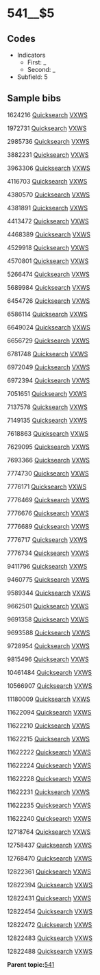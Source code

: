 # 541\_\_$5

## Codes

-   Indicators
    -   First: \_
    -   Second: \_
-   Subfield: 5

## Sample bibs

1624216 [Quicksearch](https://search.library.yale.edu/catalog/1624216) [VXWS](http://prodorbis.library.yale.edu:7014/vxws/GetHoldingsService?bibId=1624216)

1972731 [Quicksearch](https://search.library.yale.edu/catalog/1972731) [VXWS](http://prodorbis.library.yale.edu:7014/vxws/GetHoldingsService?bibId=1972731)

2985736 [Quicksearch](https://search.library.yale.edu/catalog/2985736) [VXWS](http://prodorbis.library.yale.edu:7014/vxws/GetHoldingsService?bibId=2985736)

3882231 [Quicksearch](https://search.library.yale.edu/catalog/3882231) [VXWS](http://prodorbis.library.yale.edu:7014/vxws/GetHoldingsService?bibId=3882231)

3963306 [Quicksearch](https://search.library.yale.edu/catalog/3963306) [VXWS](http://prodorbis.library.yale.edu:7014/vxws/GetHoldingsService?bibId=3963306)

4116703 [Quicksearch](https://search.library.yale.edu/catalog/4116703) [VXWS](http://prodorbis.library.yale.edu:7014/vxws/GetHoldingsService?bibId=4116703)

4380570 [Quicksearch](https://search.library.yale.edu/catalog/4380570) [VXWS](http://prodorbis.library.yale.edu:7014/vxws/GetHoldingsService?bibId=4380570)

4381891 [Quicksearch](https://search.library.yale.edu/catalog/4381891) [VXWS](http://prodorbis.library.yale.edu:7014/vxws/GetHoldingsService?bibId=4381891)

4413472 [Quicksearch](https://search.library.yale.edu/catalog/4413472) [VXWS](http://prodorbis.library.yale.edu:7014/vxws/GetHoldingsService?bibId=4413472)

4468389 [Quicksearch](https://search.library.yale.edu/catalog/4468389) [VXWS](http://prodorbis.library.yale.edu:7014/vxws/GetHoldingsService?bibId=4468389)

4529918 [Quicksearch](https://search.library.yale.edu/catalog/4529918) [VXWS](http://prodorbis.library.yale.edu:7014/vxws/GetHoldingsService?bibId=4529918)

4570801 [Quicksearch](https://search.library.yale.edu/catalog/4570801) [VXWS](http://prodorbis.library.yale.edu:7014/vxws/GetHoldingsService?bibId=4570801)

5266474 [Quicksearch](https://search.library.yale.edu/catalog/5266474) [VXWS](http://prodorbis.library.yale.edu:7014/vxws/GetHoldingsService?bibId=5266474)

5689984 [Quicksearch](https://search.library.yale.edu/catalog/5689984) [VXWS](http://prodorbis.library.yale.edu:7014/vxws/GetHoldingsService?bibId=5689984)

6454726 [Quicksearch](https://search.library.yale.edu/catalog/6454726) [VXWS](http://prodorbis.library.yale.edu:7014/vxws/GetHoldingsService?bibId=6454726)

6586114 [Quicksearch](https://search.library.yale.edu/catalog/6586114) [VXWS](http://prodorbis.library.yale.edu:7014/vxws/GetHoldingsService?bibId=6586114)

6649024 [Quicksearch](https://search.library.yale.edu/catalog/6649024) [VXWS](http://prodorbis.library.yale.edu:7014/vxws/GetHoldingsService?bibId=6649024)

6656729 [Quicksearch](https://search.library.yale.edu/catalog/6656729) [VXWS](http://prodorbis.library.yale.edu:7014/vxws/GetHoldingsService?bibId=6656729)

6781748 [Quicksearch](https://search.library.yale.edu/catalog/6781748) [VXWS](http://prodorbis.library.yale.edu:7014/vxws/GetHoldingsService?bibId=6781748)

6972049 [Quicksearch](https://search.library.yale.edu/catalog/6972049) [VXWS](http://prodorbis.library.yale.edu:7014/vxws/GetHoldingsService?bibId=6972049)

6972394 [Quicksearch](https://search.library.yale.edu/catalog/6972394) [VXWS](http://prodorbis.library.yale.edu:7014/vxws/GetHoldingsService?bibId=6972394)

7051651 [Quicksearch](https://search.library.yale.edu/catalog/7051651) [VXWS](http://prodorbis.library.yale.edu:7014/vxws/GetHoldingsService?bibId=7051651)

7137578 [Quicksearch](https://search.library.yale.edu/catalog/7137578) [VXWS](http://prodorbis.library.yale.edu:7014/vxws/GetHoldingsService?bibId=7137578)

7149135 [Quicksearch](https://search.library.yale.edu/catalog/7149135) [VXWS](http://prodorbis.library.yale.edu:7014/vxws/GetHoldingsService?bibId=7149135)

7618863 [Quicksearch](https://search.library.yale.edu/catalog/7618863) [VXWS](http://prodorbis.library.yale.edu:7014/vxws/GetHoldingsService?bibId=7618863)

7629095 [Quicksearch](https://search.library.yale.edu/catalog/7629095) [VXWS](http://prodorbis.library.yale.edu:7014/vxws/GetHoldingsService?bibId=7629095)

7693366 [Quicksearch](https://search.library.yale.edu/catalog/7693366) [VXWS](http://prodorbis.library.yale.edu:7014/vxws/GetHoldingsService?bibId=7693366)

7774730 [Quicksearch](https://search.library.yale.edu/catalog/7774730) [VXWS](http://prodorbis.library.yale.edu:7014/vxws/GetHoldingsService?bibId=7774730)

7776171 [Quicksearch](https://search.library.yale.edu/catalog/7776171) [VXWS](http://prodorbis.library.yale.edu:7014/vxws/GetHoldingsService?bibId=7776171)

7776469 [Quicksearch](https://search.library.yale.edu/catalog/7776469) [VXWS](http://prodorbis.library.yale.edu:7014/vxws/GetHoldingsService?bibId=7776469)

7776676 [Quicksearch](https://search.library.yale.edu/catalog/7776676) [VXWS](http://prodorbis.library.yale.edu:7014/vxws/GetHoldingsService?bibId=7776676)

7776689 [Quicksearch](https://search.library.yale.edu/catalog/7776689) [VXWS](http://prodorbis.library.yale.edu:7014/vxws/GetHoldingsService?bibId=7776689)

7776717 [Quicksearch](https://search.library.yale.edu/catalog/7776717) [VXWS](http://prodorbis.library.yale.edu:7014/vxws/GetHoldingsService?bibId=7776717)

7776734 [Quicksearch](https://search.library.yale.edu/catalog/7776734) [VXWS](http://prodorbis.library.yale.edu:7014/vxws/GetHoldingsService?bibId=7776734)

9411796 [Quicksearch](https://search.library.yale.edu/catalog/9411796) [VXWS](http://prodorbis.library.yale.edu:7014/vxws/GetHoldingsService?bibId=9411796)

9460775 [Quicksearch](https://search.library.yale.edu/catalog/9460775) [VXWS](http://prodorbis.library.yale.edu:7014/vxws/GetHoldingsService?bibId=9460775)

9589344 [Quicksearch](https://search.library.yale.edu/catalog/9589344) [VXWS](http://prodorbis.library.yale.edu:7014/vxws/GetHoldingsService?bibId=9589344)

9662501 [Quicksearch](https://search.library.yale.edu/catalog/9662501) [VXWS](http://prodorbis.library.yale.edu:7014/vxws/GetHoldingsService?bibId=9662501)

9691358 [Quicksearch](https://search.library.yale.edu/catalog/9691358) [VXWS](http://prodorbis.library.yale.edu:7014/vxws/GetHoldingsService?bibId=9691358)

9693588 [Quicksearch](https://search.library.yale.edu/catalog/9693588) [VXWS](http://prodorbis.library.yale.edu:7014/vxws/GetHoldingsService?bibId=9693588)

9728954 [Quicksearch](https://search.library.yale.edu/catalog/9728954) [VXWS](http://prodorbis.library.yale.edu:7014/vxws/GetHoldingsService?bibId=9728954)

9815496 [Quicksearch](https://search.library.yale.edu/catalog/9815496) [VXWS](http://prodorbis.library.yale.edu:7014/vxws/GetHoldingsService?bibId=9815496)

10461484 [Quicksearch](https://search.library.yale.edu/catalog/10461484) [VXWS](http://prodorbis.library.yale.edu:7014/vxws/GetHoldingsService?bibId=10461484)

10566907 [Quicksearch](https://search.library.yale.edu/catalog/10566907) [VXWS](http://prodorbis.library.yale.edu:7014/vxws/GetHoldingsService?bibId=10566907)

11180009 [Quicksearch](https://search.library.yale.edu/catalog/11180009) [VXWS](http://prodorbis.library.yale.edu:7014/vxws/GetHoldingsService?bibId=11180009)

11622094 [Quicksearch](https://search.library.yale.edu/catalog/11622094) [VXWS](http://prodorbis.library.yale.edu:7014/vxws/GetHoldingsService?bibId=11622094)

11622210 [Quicksearch](https://search.library.yale.edu/catalog/11622210) [VXWS](http://prodorbis.library.yale.edu:7014/vxws/GetHoldingsService?bibId=11622210)

11622215 [Quicksearch](https://search.library.yale.edu/catalog/11622215) [VXWS](http://prodorbis.library.yale.edu:7014/vxws/GetHoldingsService?bibId=11622215)

11622222 [Quicksearch](https://search.library.yale.edu/catalog/11622222) [VXWS](http://prodorbis.library.yale.edu:7014/vxws/GetHoldingsService?bibId=11622222)

11622224 [Quicksearch](https://search.library.yale.edu/catalog/11622224) [VXWS](http://prodorbis.library.yale.edu:7014/vxws/GetHoldingsService?bibId=11622224)

11622228 [Quicksearch](https://search.library.yale.edu/catalog/11622228) [VXWS](http://prodorbis.library.yale.edu:7014/vxws/GetHoldingsService?bibId=11622228)

11622231 [Quicksearch](https://search.library.yale.edu/catalog/11622231) [VXWS](http://prodorbis.library.yale.edu:7014/vxws/GetHoldingsService?bibId=11622231)

11622235 [Quicksearch](https://search.library.yale.edu/catalog/11622235) [VXWS](http://prodorbis.library.yale.edu:7014/vxws/GetHoldingsService?bibId=11622235)

11622240 [Quicksearch](https://search.library.yale.edu/catalog/11622240) [VXWS](http://prodorbis.library.yale.edu:7014/vxws/GetHoldingsService?bibId=11622240)

12718764 [Quicksearch](https://search.library.yale.edu/catalog/12718764) [VXWS](http://prodorbis.library.yale.edu:7014/vxws/GetHoldingsService?bibId=12718764)

12758437 [Quicksearch](https://search.library.yale.edu/catalog/12758437) [VXWS](http://prodorbis.library.yale.edu:7014/vxws/GetHoldingsService?bibId=12758437)

12768470 [Quicksearch](https://search.library.yale.edu/catalog/12768470) [VXWS](http://prodorbis.library.yale.edu:7014/vxws/GetHoldingsService?bibId=12768470)

12822361 [Quicksearch](https://search.library.yale.edu/catalog/12822361) [VXWS](http://prodorbis.library.yale.edu:7014/vxws/GetHoldingsService?bibId=12822361)

12822394 [Quicksearch](https://search.library.yale.edu/catalog/12822394) [VXWS](http://prodorbis.library.yale.edu:7014/vxws/GetHoldingsService?bibId=12822394)

12822431 [Quicksearch](https://search.library.yale.edu/catalog/12822431) [VXWS](http://prodorbis.library.yale.edu:7014/vxws/GetHoldingsService?bibId=12822431)

12822454 [Quicksearch](https://search.library.yale.edu/catalog/12822454) [VXWS](http://prodorbis.library.yale.edu:7014/vxws/GetHoldingsService?bibId=12822454)

12822472 [Quicksearch](https://search.library.yale.edu/catalog/12822472) [VXWS](http://prodorbis.library.yale.edu:7014/vxws/GetHoldingsService?bibId=12822472)

12822483 [Quicksearch](https://search.library.yale.edu/catalog/12822483) [VXWS](http://prodorbis.library.yale.edu:7014/vxws/GetHoldingsService?bibId=12822483)

12822488 [Quicksearch](https://search.library.yale.edu/catalog/12822488) [VXWS](http://prodorbis.library.yale.edu:7014/vxws/GetHoldingsService?bibId=12822488)

**Parent topic:**[541](../../tags/541/541.md)

